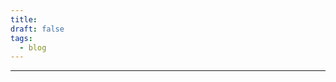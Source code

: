 ```yaml
---
title: 
draft: false
tags:
  - blog
---
```

------------------------------------------------------------------------
